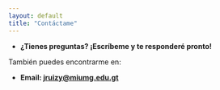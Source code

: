 ```yaml
---
layout: default  
title: "Contáctame"  
---
```


- **¿Tienes preguntas? ¡Escríbeme y te responderé pronto!**

También puedes encontrarme en:

- **Email: jruizy@miumg.edu.gt**